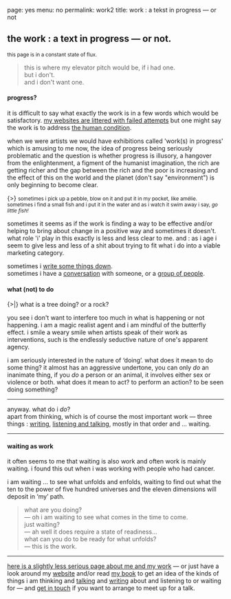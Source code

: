 page: yes
menu: no
permalink: work2
title: work : a tekst in progress — or not

## the work : a text in progress — or not.
<small>this page is in a constant state of flux.</small>

> this is where my elevator pitch would be, if i had one.  
> but i don't.  
> and i don't want one.

#### progress?

it is difficult to say what exactly the work is in a few words which would be satisfactory. [my websites are littered with failed attempts](http://posthumanist.org/the-work) but one might say the work is to address [the human condition](http://www.johannesk.com/2019/february#the-human-condition).

when we were artists we would have exhibitions called 'work(s) in progress' which is amusing to me now, the idea of progress being seriously problematic and the question is whether progress is illusory, a hangover from the enlightenment, a figment of the humanist imagination, the rich are getting richer and the gap between the rich and the poor is increasing and the effect of this on the world and the planet (don't say "environment") is only beginning to become clear.

{>} <small>sometimes i pick up a pebble, blow on it and put it in my pocket, like amélie. sometimes i find a small fish and i put it in the water and as i watch it swim away i say, *go little fish!*  </small>

sometimes it seems as if the work is finding a way to be effective and/or helping to bring about change in a positive way and sometimes it doesn't. what role 'i' play in this exactly is less and less clear to me. and : as i age i seem to give less and less of a shit about trying to fit what i do into a viable marketing category.

sometimes i [write some things down](http://www.johannesk.com).   
sometimes i have a [conversation](conversations) with someone, or a [group of people](http://posthumanist.org/posthumanist-conversations).

#### what (not) to do

{>|} what is a tree doing? or a rock?

you see i don't want to interfere too much in what is happening or not happening. i am a magic realist agent and i am mindful of the butterfly effect. i smile a weary smile when artists speak of their work as interventions, such is the endlessly seductive nature of one's apparent agency.

i am seriously interested in the nature of ‘doing’. what does it mean to do some thing? it almost has an aggressive undertone, you can only *do* an inanimate thing, if you *do* a person or an animal, it involves either sex or violence or both. what does it mean to act? to perform an action? to be seen doing something?

------

anyway. what do i *do*?  
apart from thinking, which is of course the most important work — three things : [writing](writing),  [listening and talking](conversations), mostly in that order and … waiting.

------

#### waiting as work

it often seems to me that waiting is also work and often work is mainly waiting. i found this out when i was working with people who had cancer. 

i am waiting ... to see what unfolds and enfolds, waiting to find out what the ten to the power of five hundred universes and the eleven dimensions will deposit in ‘my’ path.

> what are you doing?  
> — oh i am waiting to see what comes in the time to come.  
> just waiting?  
> — ah well it does require a state of readiness...  
> what can you do to be ready for what unfolds?  
> — this is the work.

------

[here is a slightly less serious page about me and my work](work) — or just have a look around my [website](http://johannesk.blot.im) and/or read [my book](http://www.johannesk.com/writing/i-am-here) to get an idea of the kinds of things i am thinking and [talking](conversations) and [writing](writing) about and listening to or waiting for — and [get in touch](contact) if you want to arrange to meet up for a talk.

